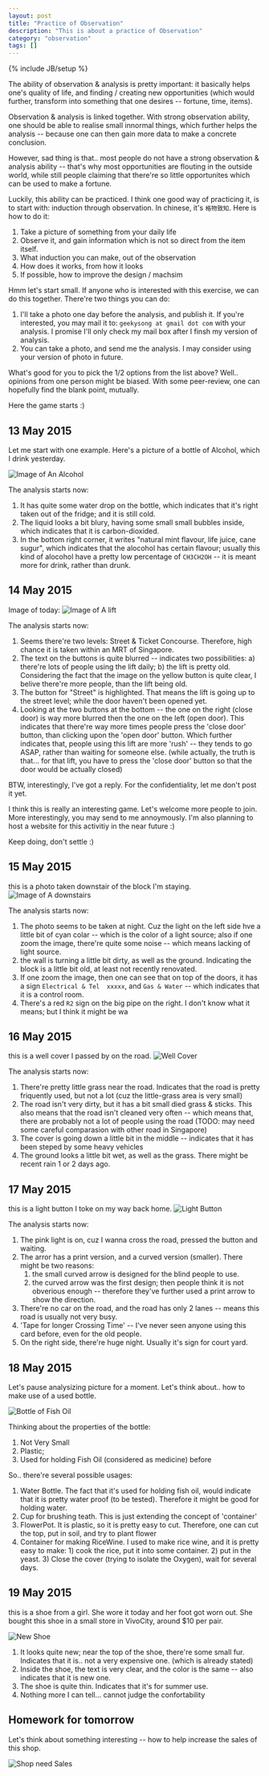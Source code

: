 ```yaml
---
layout: post
title: "Practice of Observation"
description: "This is about a practice of Observation"
category: "observation"
tags: []
---
```

{% include JB/setup %}

The ability of observation & analysis is pretty important: it basically helps
one's quality of life, and finding / creating new opportunities (which would
further, transform into something that one desires -- fortune, time, items).

Observation & analysis is linked together. With strong observation ability, one
should be able to realise small innormal things, which further helps the
analysis -- because one can then gain more data to make a concrete conclusion.

However, sad thing is that.. most people do not have a strong observation & 
analysis ability -- that's why most opportunities are flouting in the outside
world, while still people claiming that there're so little opportunites which
can be used to make a fortune.

Luckily, this ability can be practiced. I think one good way of practicing it,
is to start with: induction through observation. In chinese, it's `格物致知`.
Here is how to do it:

1. Take a picture of something from your daily life
2. Observe it, and gain information which is not so direct from the item itself.
  1. What induction you can make, out of the observation
  2. How does it works, from how it looks
  3. If possible, how to improve the design / machsim


Hmm let's start small. If anyone who is interested with this exercise, we can do
this together. There're two things you can do:

1. I'll take a photo one day before the analysis, and publish it. If you're
   interested, you may mail it to: `geekysong at gmail dot com` with your
   analysis. I promise I'll only check my mail box after I finsh my version of
   analysis.
2. You can take a photo, and send me the analysis. I may consider using your
   version of photo in future.

What's good for you to pick the 1/2 options from the list above? Well.. opinions
from one person might be biased. With some peer-review, one can hopefully find
the blank point, mutually.


Here the game starts :)



## 13 May 2015
Let me start with one example. Here's a picture of a bottle of Alcohol, which I
drink yesterday.

![Image of An Alcohol](https://dl.dropboxusercontent.com/u/9778027/images/poo-alocohol.jpg)

The analysis starts now:

1. It has quite some water drop on the bottle, which indicates that it's right
   taken out of the fridge; and it is still cold.
2. The liquid looks a bit blury, having some small small bubbles inside, which
   indicates that it is carbon-dioxided. 
3. In the bottom right corner, it writes "natural mint flavour, life juice, cane
   sugur", which indicates that the alocohol has certain flavour; usually this
   kind of alocohol have a pretty low percentage of `CH3CH2OH` -- it is meant
   more for drink, rather than drunk. 


## 14 May 2015

Image of today: 
![Image of A lift](https://dl.dropboxusercontent.com/u/9778027/images/poo-lift.jpg)

The analysis starts now:

1. Seems there're two levels: Street & Ticket Concourse. Therefore, high chance
   it is taken within an MRT of Singapore.
2. The text on the buttons is quite blurred -- indicates two possibilities: a)
   there're lots of people using the lift daily; b) the lift is pretty old.
   Considering the fact that the image on the yellow button is quite clear, I
   belive there're more people, than the lift being old.  
3. The button for "Street" is highlighted. That means the lift is going up to
   the street level; while the door haven't been opened yet.
4. Looking at the two buttons at the bottom -- the one on the right (close door)
   is way more blurred then the one on the left (open door). This indicates that
   there're way more times people press the 'close door' button, than clicking
   upon the 'open door' button. Which further indicates that, people using this
   lift are more 'rush' -- they tends to go ASAP, rather than waiting for
   someone else. (while actually, the truth is that... for that lift, you have
   to press the 'close door' button so that the door would be actually closed)

BTW, interestingly, I've got a reply. For the confidentiality, let me don't post
it yet.

I think this is really an interesting game. Let's welcome more people to join.
More interestingly, you may send to me annoymously. I'm also planning to host a
website for this activitiy in the near future :)

Keep doing, don't settle :)

## 15 May 2015
this is a photo taken downstair of the block I'm staying.
![Image of A downstairs](https://dl.dropboxusercontent.com/u/9778027/images/poo-downstairs.jpg)

The analysis starts now:

1. The photo seems to be taken at night. Cuz the light on the left side hve a
   little bit of cyan colar -- which is the color of a light source; also if one
   zoom the image, there're quite some noise -- which means lacking of light
   source.
2. the wall is turning a little bit dirty, as well as the ground. Indicating the
   block is a little bit old, at least not recently renovated.
3. If one zoom the image, then one can see that on top of the doors, it has a
   sign `Electrical & Tel  xxxxx`, and `Gas & Water` -- which indicates that it
   is a control room.
4. There's a red `R2` sign on the big pipe on the right. I don't know what it
   means; but I think it might be wa

## 16 May 2015
this is a well cover I passed by on the road.
![Well Cover](https://dl.dropboxusercontent.com/u/9778027/poo/20150517_well_cover.jpg)

The analysis starts now:

1. There're pretty little grass near the road. Indicates that the road is pretty
   friquently used, but not a lot (cuz the little-grass area is very small)
2. The road isn't very dirty, but it has a bit small died grass & sticks. This
   also means that the road isn't cleaned very often -- which means that, there
   are probably not a lot of people using the road (TODO: may need some careful
   comparasion with other road in Singapore)
3. The cover is going down a little bit in the middle -- indicates that it has
   been steped by some heavy vehicles
4. The ground looks a little bit wet, as well as the grass. There might be
   recent rain 1 or 2 days ago.

## 17 May 2015
this is a light button I toke on my way back home.
![Light Button](https://dl.dropboxusercontent.com/u/9778027/poo/20150518_light_button.jpg)

The analysis starts now:

1. The pink light is on, cuz I wanna cross the road, pressed the button and
   waiting.
2. The arror has a print version, and a curved version (smaller). There might be
   two reasons: 
   1. the small curved arrow is designed for the blind people to use.
   2. the curved arrow was the first design; then people think it is not
      obverious enough -- therefore they've further used a print arrow to show
      the direction.
3. There're no car on the road, and the road has only 2 lanes -- means this road
   is usually not very busy.
4. 'Tape for longer Crossing Time' -- I've never seen anyone using this card
   before, even for the old people.
5. On the right side, there're huge night. Usually it's sign for court yard.


## 18 May 2015
Let's pause analysizing picture for a moment. Let's think about.. how to make
use of a used bottle.

![Bottle of Fish Oil](https://dl.dropboxusercontent.com/u/9778027/poo/20150519_reuse_bottleOfFishOil.jpg)

Thinking about the properties of the bottle:

1. Not Very Small
2. Plastic;
3. Used for holding Fish Oil (considered as medicine) before

So.. there're several possible usages:

1. Water Bottle. The fact that it's used for holding fish oil, would indicate
   that it is pretty water proof (to be tested). Therefore it might be good for
   holding water.
2. Cup for brushing teath. This is just extending the concept of 'container'
3. FlowerPot. It is plastic, so it is pretty easy to cut. Therefore, one can cut
   the top, put in soil, and try to plant flower
4. Container for making RiceWine. I used to make rice wine, and it is pretty
   easy to make: 1) cook the rice, put it into some container. 2) put in the
   yeast. 3) Close the cover (trying to isolate the Oxygen), wait for several
   days.

## 19 May 2015
this is a shoe from a girl. She wore it today and her foot got worn out. She
bought this shoe in a small store in VivoCity, around $10 per pair.

![New Shoe](https://dl.dropboxusercontent.com/u/9778027/poo/20150520_newShoe.jpeg)

1. It looks quite new; near the top of the shoe, there're some small fur.
   Indicates that it is.. not a very expensive one. (which is already stated)
2. Inside the shoe, the text is very clear, and the color is the same -- also
   indicates that it is new one.
3. The shoe is quite thin. Indicates that it's for summer use.
4. Nothing more I can tell... cannot judge the confortability

## Homework for tomorrow
Let's think about something interesting -- how to help increase the sales of
this shop.

![Shop need Sales](https://dl.dropboxusercontent.com/u/9778027/poo/20150520_shop.jpg)
